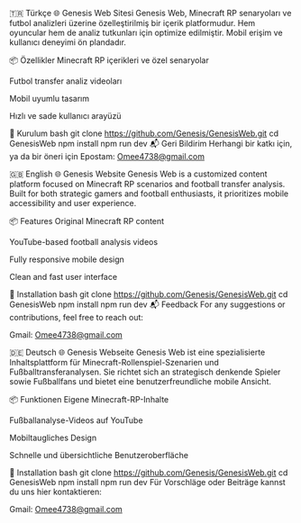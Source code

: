 🇹🇷 Türkçe
🌐 Genesis Web Sitesi
Genesis Web, Minecraft RP senaryoları ve futbol analizleri üzerine özelleştirilmiş bir içerik platformudur. Hem oyuncular hem de analiz tutkunları için optimize edilmiştir. Mobil erişim ve kullanıcı deneyimi ön plandadır.

📦 Özellikler
Minecraft RP içerikleri ve özel senaryolar

Futbol transfer analiz videoları

Mobil uyumlu tasarım

Hızlı ve sade kullanıcı arayüzü

🚀 Kurulum
bash
git clone https://github.com/Genesis/GenesisWeb.git
cd GenesisWeb
npm install
npm run dev
📬 Geri Bildirim
Herhangi bir katkı için, ya da bir öneri için
Epostam: Omee4738@gmail.com


🇬🇧 English
🌐 Genesis Website
Genesis Web is a customized content platform focused on Minecraft RP scenarios and football transfer analysis. Built for both strategic gamers and football enthusiasts, it prioritizes mobile accessibility and user experience.

📦 Features
Original Minecraft RP content

YouTube-based football analysis videos

Fully responsive mobile design

Clean and fast user interface

🚀 Installation
bash
git clone https://github.com/Genesis/GenesisWeb.git
cd GenesisWeb
npm install
npm run dev
📬 Feedback
For any suggestions or contributions, feel free to reach out:

Gmail: Omee4738@gmail.com

🇩🇪 Deutsch
🌐 Genesis Webseite
Genesis Web ist eine spezialisierte Inhaltsplattform für Minecraft-Rollenspiel-Szenarien und Fußballtransferanalysen. Sie richtet sich an strategisch denkende Spieler sowie Fußballfans und bietet eine benutzerfreundliche mobile Ansicht.

📦 Funktionen
Eigene Minecraft-RP-Inhalte

Fußballanalyse-Videos auf YouTube

Mobiltaugliches Design

Schnelle und übersichtliche Benutzeroberfläche

🚀 Installation
bash
git clone https://github.com/Genesis/GenesisWeb.git
cd GenesisWeb
npm install
npm run dev
Für Vorschläge oder Beiträge kannst du uns hier kontaktieren:

Gmail: Omee4738@gmail.com


